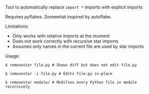 Tool to automatically replace `import *` imports with explicit imports

Requires pyflakes. Somewhat inspired by autoflake.

Limitations:

- Only works with relative imports at the moment
- Does not work correctly with recursive star imports
- Assumes only names in the current file are used by star imports

Usage:

```
$ removestar file.py # Shows diff but does not edit file.py

$ removestar -i file.py # Edits file.py in-place

$ removestar module/ # Modifies every Python file in module recursively
```
